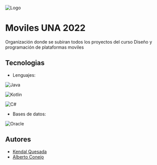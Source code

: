 
![Logo](https://stringfixer.com/files/237245137.jpg)


# Moviles UNA 2022

Organización donde se subiran todos los proyectos del curso Diseño y programación de 
plataformas moviles 


## Tecnologias
- Lenguajes:

![Java](https://img.shields.io/badge/Java-FA9D0B?style=for-the-badge&logo=java&logoColor=white)

![Kotlin](https://img.shields.io/badge/Kotlin-ea820f?style=for-the-badge&logo=kotlin&logoColor=white)

![C#](https://img.shields.io/badge/C%23-631F74?style=for-the-badge&logo=c-sharp&logoColor=white)

- Bases de datos: 

![Oracle](https://img.shields.io/badge/oracle-dc1e21?style=for-the-badge&logo=oracle&logoColor=white)
## Autores

- [Kendal Quesada](https://www.github.com/kendalqb1)
- [Alberto Conejo](https://github.com/AlbertoConejo7)


